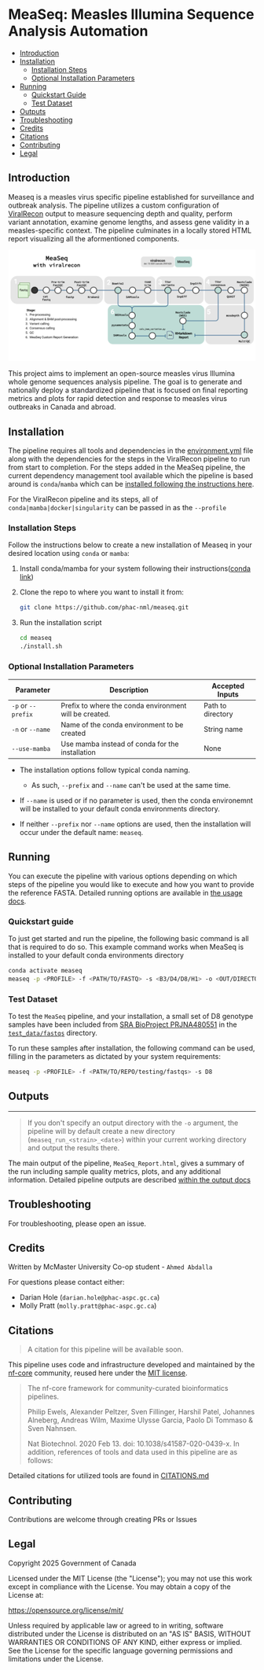 # MeaSeq: Measles Illumina Sequence Analysis Automation
 
- [Introduction](#introduction)
- [Installation](#installation)
    - [Installation Steps](#installation-steps)
    - [Optional Installation Parameters](#optional-installation-parameters)
- [Running](#running)
  - [Quickstart Guide](#quickstart-guide)
  - [Test Dataset](#test-dataset)
- [Outputs](#outputs)
- [Troubleshooting](#troubleshooting)
- [Credits](#credits)
- [Citations](#citations)
- [Contributing](#legal)
- [Legal](#legal)

## Introduction
Measeq is a measles virus specific pipeline established for surveillance and outbreak analysis. The pipeline utilizes a custom configuration of [ViralRecon](https://nf-co.re/viralrecon/2.6.0) output to measure sequencing depth and quality, perform variant annotation, examine genome lengths, and assess gene validity in a measles-specific context. The pipeline culminates in a locally stored HTML report visualizing all the aformentioned components.

![MeaSeq Workflow Diagram](measeq_workflow.png)

This project aims to implement an open-source measles virus Illumina whole genome sequences analysis pipeline. The goal is to generate and nationally deploy a standardized pipeline that is focused on final reporting metrics and plots for rapid detection and response to measles virus outbreaks in Canada and abroad.

## Installation
The pipeline requires all tools and dependencies in the [environment.yml](./measeq/environment.yml) file along with the dependencies for the steps in the ViralRecon pipeline to run from start to completion. For the steps added in the MeaSeq pipeline, the current dependency management tool available which the pipeline is based around is `conda`/`mamba` which can be [installed following the instructions here](https://www.anaconda.com/docs/getting-started/miniconda/install#macos-linux-installation).

For the ViralRecon pipeline and its steps, all of `conda|mamba|docker|singularity` can be passed in as the `--profile`

### Installation Steps
Follow the instructions below to create a new installation of Measeq in your desired location using `conda` or `mamba`:

1. Install conda/mamba for your system following their instructions([conda link](https://www.anaconda.com/docs/getting-started/miniconda/install#macos-linux-installation))

2. Clone the repo to where you want to install it from:
    ```bash
    git clone https://github.com/phac-nml/measeq.git 
    ```

3. Run the installation script
    ```bash
    cd measeq
    ./install.sh
    ```

### Optional Installation Parameters
| Parameter | Description | Accepted Inputs |
| - | - | - |
| `-p` or `--prefix` | Prefix to where the conda environment will be created. | Path to directory |
| `-n` or `--name` | Name of the conda environment to be created | String name | 
| `--use-mamba` | Use mamba instead of conda for the installation | None |

- The installation options follow typical conda naming. 

    - As such, `--prefix` and `--name` can't be used at the same time.

- If `--name` is used or if no parameter is used, then the conda environemnt will be installed to your default conda environments directory.

- If neither `--prefix` nor `--name` options are used, then the installation will occur under the default name: `measeq`.

## Running
You can execute the pipeline with various options depending on which steps of the pipeline you would like to execute and how you want to provide the reference FASTA. Detailed running options are available in [the usage docs](docs/usage.md).

### Quickstart guide
To just get started and run the pipeline, the following basic command is all that is required to do so. This example command works when MeaSeq is installed to your default conda environments directory
```bash
conda activate measeq
measeq -p <PROFILE> -f <PATH/TO/FASTQ> -s <B3/D4/D8/H1> -o <OUT/DIRECTORY>
```

### Test Dataset
To test the `MeaSeq` pipeline, and your installation, a small set of D8 genotype samples have been included from [SRA BioProject PRJNA480551](https://www.ncbi.nlm.nih.gov/bioproject/PRJNA480551) in the [`test_data/fastqs`](test_dataset/fastqs/) directory.

To run these samples after installation, the following command can be used, filling in the parameters as dictated by your system requirements:
```bash
measeq -p <PROFILE> -f <PATH/TO/REPO/testing/fastqs> -s D8
```

## Outputs
---
> If you don't specify an output directory with the `-o` argument, the pipeline will by default create a new directory (`measeq_run_<strain>_<date>`) within your current working directory and output the results there.

The main output of the pipeline, `MeaSeq_Report.html`, gives a summary of the run including sample quality metrics, plots, and any additional information. Detailed pipeline outputs are described [within the output docs](docs/output.md)

## Troubleshooting

For troubleshooting, please open an issue.

## Credits

Written by McMaster University Co-op student - `Ahmed Abdalla`

For questions please contact either:
- Darian Hole (`darian.hole@phac-aspc.gc.ca`)
- Molly Pratt (`molly.pratt@phac-aspc.gc.ca`)

## Citations

> A citation for this pipeline will be available soon.

This pipeline uses code and infrastructure developed and maintained by the [nf-core](https://nf-co.re) community, reused here under the [MIT license](https://github.com/nf-core/tools/blob/master/LICENSE).

> The nf-core framework for community-curated bioinformatics pipelines.
>
> Philip Ewels, Alexander Peltzer, Sven Fillinger, Harshil Patel, Johannes Alneberg, Andreas Wilm, Maxime Ulysse Garcia, Paolo Di Tommaso & Sven Nahnsen.
>
> Nat Biotechnol. 2020 Feb 13. doi: 10.1038/s41587-020-0439-x.
> In addition, references of tools and data used in this pipeline are as follows:

Detailed citations for utilized tools are found in [CITATIONS.md](./CITATIONS.md)

## Contributing
Contributions are welcome through creating PRs or Issues

## Legal
Copyright 2025 Government of Canada

Licensed under the MIT License (the "License"); you may not use this work except in compliance with the License. You may obtain a copy of the License at:

https://opensource.org/license/mit/

Unless required by applicable law or agreed to in writing, software distributed under the License is distributed on an "AS IS" BASIS, WITHOUT WARRANTIES OR CONDITIONS OF ANY KIND, either express or implied. See the License for the specific language governing permissions and limitations under the License.
